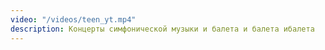 ```yaml
---
video: "/videos/teen_yt.mp4"
description: Концерты симфонической музыки и балета и балета ибалета
---
```

